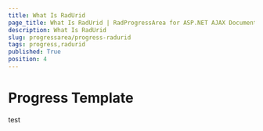 ```yaml
---
title: What Is RadUrid
page_title: What Is RadUrid | RadProgressArea for ASP.NET AJAX Documentation
description: What Is RadUrid
slug: progressarea/progress-radurid
tags: progress,radurid
published: True
position: 4
---
```


# Progress Template

test



